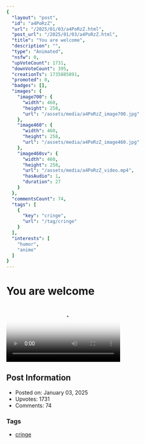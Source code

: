 ```yaml
---
{
  "layout": "post",
  "id": "a4PoRzZ",
  "url": "/2025/01/03/a4PoRzZ.html",
  "post_url": "/2025/01/03/a4PoRzZ.html",
  "title": "You are welcome",
  "description": "",
  "type": "Animated",
  "nsfw": 0,
  "upVoteCount": 1731,
  "downVoteCount": 395,
  "creationTs": 1735885891,
  "promoted": 0,
  "badges": [],
  "images": {
    "image700": {
      "width": 460,
      "height": 258,
      "url": "/assets/media/a4PoRzZ_image700.jpg"
    },
    "image460": {
      "width": 460,
      "height": 258,
      "url": "/assets/media/a4PoRzZ_image460.jpg"
    },
    "image460sv": {
      "width": 460,
      "height": 258,
      "url": "/assets/media/a4PoRzZ_video.mp4",
      "hasAudio": 1,
      "duration": 27
    }
  },
  "commentsCount": 74,
  "tags": [
    {
      "key": "cringe",
      "url": "/tag/cringe"
    }
  ],
  "interests": [
    "humor",
    "anime"
  ]
}
---
```


# You are welcome

<video controls playsinline loop poster="/assets/media/a4PoRzZ_image460.jpg">
  <source src="/assets/media/a4PoRzZ_video.mp4" type="video/mp4">
  Your browser does not support the video tag.
</video>

## Post Information

- Posted on: January 03, 2025
- Upvotes: 1731
- Comments: 74

### Tags

- [cringe](/tag/cringe)
